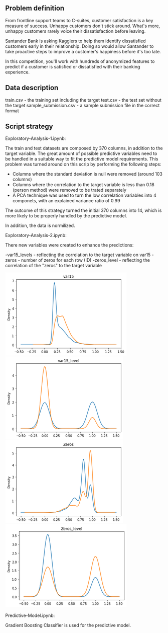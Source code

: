 ## Problem definition

From frontline support teams to C-suites, customer satisfaction is a key measure of success. Unhappy customers don't stick around. What's more, unhappy customers rarely voice their dissatisfaction before leaving.

Santander Bank is asking Kagglers to help them identify dissatisfied customers early in their relationship. Doing so would allow Santander to take proactive steps to improve a customer's happiness before it's too late.

In this competition, you'll work with hundreds of anonymized features to predict if a customer is satisfied or dissatisfied with their banking experience.

##  Data description

train.csv - the training set including the target
test.csv - the test set without the target
sample_submission.csv - a sample submission file in the correct format

##  Script strategy

Exploratory-Analysis-1.ipynb:

The train and test datasets are composed by 370 columns, in addition to the target variable. The great amount of possible predictive variables need to be handled in a suitable way to fit the predictive model requirements. This problem was turned around on this scrip by performing the following steps:

- Columns where the standard deviation is null were removed (around 103 columns)
- Columns where the correlation to the target variable is less than 0.18 (person method) were removed to be trated separately
- A PCA technique was used to turn the low correlation variables into 4 componets, with an explained variance ratio of 0.99

The outcome of this strategy turned the initial 370 columns into 14, which is more likely to be properly handled by the predictive model.

In addition, the data is normilized. 

Exploratory-Analysis-2.ipynb:

There new variables were created to enhance the predictions:

-var15_levels - reflecting the correlation to the target variable on var15
-zeros - number of zeros for each row (ID)
-zeros_level - reflecting the correlation of the "zeros" to the target variable

![var15](/Pictures/var15.png)
![var15_level](/Pictures/var15_level.png)
![zeros](/Pictures/zeros.png)
![zeros_level](/Pictures/zeros_level.png)

Predictive-Model.ipynb:

Gradient Boosting Classifier is used for the predictive model.

